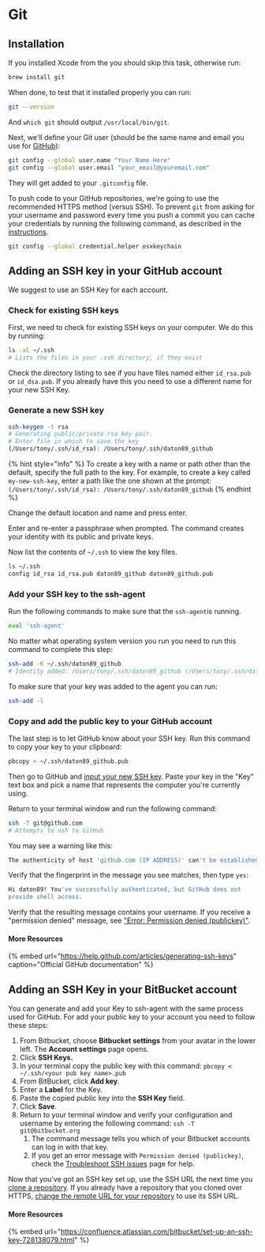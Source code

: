 # Git

## Installation

If you installed Xcode from the you should skip this task, otherwise run:

```bash
brew install git
```

When done, to test that it installed properly you can run:

```bash
git --version
```

And `which git` should output `/usr/local/bin/git`.

Next, we'll define your Git user \(should be the same name and email you use for [GitHub](https://github.com/)\):

```bash
git config --global user.name "Your Name Here"
git config --global user.email "your_email@youremail.com"
```

They will get added to your `.gitconfig` file.

To push code to your GitHub repositories, we're going to use the recommended HTTPS method \(versus SSH\). To prevent `git` from asking for your username and password every time you push a commit you can cache your credentials by running the following command, as described in the [instructions](https://help.github.com/articles/caching-your-github-password-in-git/).

```bash
git config --global credential.helper osxkeychain
```

## Adding an SSH key in your GitHub account

We suggest to use an SSH Key for each account.

### Check for existing SSH keys

First, we need to check for existing SSH keys on your computer. We do this by running:

```bash
ls -al ~/.ssh
# Lists the files in your .ssh directory, if they exist
```

Check the directory listing to see if you have files named either `id_rsa.pub` or `id_dsa.pub`. If you already have this you need to use a different name for your new  SSH Key.

### Generate a new SSH key

```bash
ssh-keygen -t rsa 
# Generating public/private rsa key pair.
# Enter file in which to save the key
(/Users/tony/.ssh/id_rsa): /Users/tony/.ssh/daton89_github
```

{% hint style="info" %}
To create a key with a name or path other than the default, specify the full path to the key. For example, to create a key called `my-new-ssh-key`, enter a path like the one shown at the prompt:  `(/Users/tony/.ssh/id_rsa): /Users/tony/.ssh/daton89_github`
{% endhint %}

Change the default location and name and press enter.

Enter and re-enter a passphrase when prompted. The command creates your identity with its public and private keys. 

Now list the contents of `~/.ssh` to view the key files.

```bash
ls ~/.ssh
config id_rsa id_rsa.pub daton89_github daton89_github.pub
```

### Add your SSH key to the ssh-agent

Run the following commands to make sure that the `ssh-agent`is running.

```bash
eval 'ssh-agent'
```

No matter what operating system version you run you need to run this command to complete this step:

```bash
ssh-add -K ~/.ssh/daton89_github
# Identity added: /Users/tony/.ssh/daton89_github (/Users/tony/.ssh/daton89_github)
```

To make sure that your key was added to the agent you can run:

```bash
ssh-add -l
```

### Copy and add the public key to your GitHub account

The last step is to let GitHub know about your SSH key. Run this command to copy your key to your clipboard:

```bash
pbcopy < ~/.ssh/daton89_github.pub
```

Then go to GitHub and [input your new SSH key](https://github.com/settings/ssh/new). Paste your key in the "Key" text box and pick a name that represents the computer you're currently using.

Return to your terminal window and run the following command: 

```bash
ssh -T git@github.com
# Attempts to ssh to GitHub
```

You may see a warning like this:

```bash
The authenticity of host 'github.com (IP ADDRESS)' can't be established.RSA key fingerprint is 16:27:ac:a5:76:28:2d:36:63:1b:56:4d:eb:df:a6:48.Are you sure you want to continue connecting (yes/no)?
```

Verify that the fingerprint in the message you see matches, then type `yes`:

```bash
Hi daton89! You've successfully authenticated, but GitHub does not
provide shell access.
```

Verify that the resulting message contains your username. If you receive a "permission denied" message, see ["Error: Permission denied \(publickey\)"](https://help.github.com/articles/error-permission-denied-publickey).

#### More Resources

{% embed url="https://help.github.com/articles/generating-ssh-keys" caption="Official GitHub documentation" %}

## Adding an SSH Key in your BitBucket account

You can generate and add your Key to ssh-agent with the same process used for GitHub. For add  your public key to your account you need to follow these steps:

1. From Bitbucket, choose **Bitbucket settings** from your avatar in the lower left. The **Account settings** page opens.
2. Click **SSH Keys.**
3. In your terminal copy the public key with this command: `pbcopy < ~/.ssh/<your pub key name>.pub`
4. From BitBucket, click **Add key**.
5. Enter a **Label** for the Key.
6. Paste the copied public key into the **SSH Key** field.
7. Click **Save**.
8. Return to your terminal window and verify your configuration and username by entering the following command: `ssh -T git@bitbucket.org`
   1. The command message tells you which of your Bitbucket accounts can log in with that key.
   2. If you get an error message with `Permission denied (publickey)`, check the [Troubleshoot SSH issues](https://confluence.atlassian.com/bitbucket/troubleshoot-ssh-issues-271943403.html) page for help.

Now that you've got an SSH key set up, use the SSH URL the next time you [clone a repository](https://confluence.atlassian.com/bitbucket/clone-a-repository-223217891.html). If you already have a repository that you cloned over HTTPS, [change the remote URL for your repository](https://confluence.atlassian.com/bitbucket/change-the-remote-url-to-your-repository-794212774.html) to use its SSH URL.



#### More Resources

{% embed url="https://confluence.atlassian.com/bitbucket/set-up-an-ssh-key-728138079.html" %}



